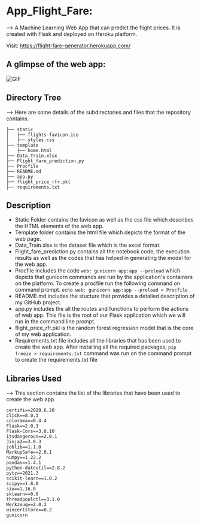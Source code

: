 # App_Flight_Fare:
--> A Machine Learning Web App that can predict the flight prices. It is created with Flask and deployed on Heroku platform.

Visit: https://flight-fare-generator.herokuapp.com/

## A glimpse of the web app:

 ![GIF](readme_resources/ipl-first-innings-score-web-app.gif)
 

## Directory Tree
--> Here are some details of the subdirectories and files that the repository contains. 
```
├── static 
│   ├── flights-favicon.ico
│   ├── styles.css
├── template
│   ├── home.html
├── Data_Train.xlsx
├── Flight_fare_prediction.py
├── Procfile
├── README.md
├── app.py
├── flight_price_rfr.pkl
├── requirements.txt
```
## Description
* Static Folder contains the favicon as well as the css file which describes the HTML elements of the web app.
* Template folder contains the html file which depicts the format of the web page.
* Data_Train.xlsx is the dataset file which is the excel format.
* Flight_fare_prediction.py contains all the notebook code, the execution results as well as the codes that has helped in generating the model for the web app.
* Procfile includes the code ``` web: gunicorn app:app --preload ``` which depicts that gunicorn commands are run by the application's containers on the platform. To create a procfile run the following command on command prompt. ``` echo web: gunicorn app:app --preload > Procfile ```
* README.md includes the stucture that provides a detailed description of my GitHub project.
* app.py includes the all the routes and functions to perform the actions of web app. This file is the root of our Flask application which we will run in the command line prompt.
* flight_price_rfr.pkl is the random forest regression model that is the core of my web application.
* Requirements.txt file includes all the libraries that has been used to create the web app. After installing all the required packages, ``` pip freeze > requirements.txt ``` command was run on the command prompt to create the requirements.txt file

## Libraries Used
--> This section contains the list of the libraries that have been used to create the web app. 
```
certifi==2020.6.20
click==8.0.3
colorama==0.4.4
Flask==2.0.3
Flask-Cors==3.0.10
itsdangerous==2.0.1
Jinja2==3.0.3
joblib==1.1.0
MarkupSafe==2.0.1
numpy==1.22.2
pandas==1.4.1
python-dateutil==2.8.2
pytz==2021.3
scikit-learn==1.0.2
scipy==1.8.0
six==1.16.0
sklearn==0.0
threadpoolctl==3.1.0
Werkzeug==2.0.3
wincertstore==0.2
gunicorn
```



